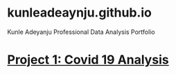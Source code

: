# kunleadeaynju.github.io
Kunle Adeyanju Professional Data Analysis Portfolio

# [Project 1: Covid 19 Analysis](https://github.com/KunleAdeyanju/Covid19Analysis) 
